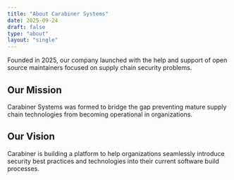 ```yaml
---
title: "About Carabiner Systems"
date: 2025-09-24
draft: false
type: "about"
layout: "single"
---
```


Founded in 2025, our company launched with the help and support of open source
maintainers focused on supply chain security problems.

## Our Mission

Carabiner Systems was formed to bridge the gap preventing mature supply chain
technologies from becoming operational in organizations.

## Our Vision

Carabiner is building a platform to help organizations seamlessly introduce
security best practices and technologies into their current software build
processes.
